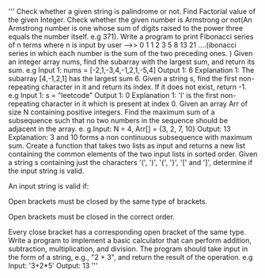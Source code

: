 '''
Check whether a given string is palindrome or not.
Find Factorial value of the given Integer.
Check whether the given number is Armstrong or not(An Armstrong number is one whose sum of digits raised to the power three equals the number itself. e.g 371).
Write a program to print Fibonacci series of n terms where n is input by user -->> 0 1 1 2 3 5 8 13 21 ....(ibonacci series in which each number is the sum of the two preceding ones. )
Given an integer array nums, find the subarray with the largest sum, and return its sum. 
e.g Input 1: nums = [-2,1,-3,4,-1,2,1,-5,4]
Output 1: 6
Explanation 1: The subarray [4,-1,2,1] has the largest sum 6. 
Given a string s, find the first non-repeating character in it and return its index. If it does not exist, return -1.
e.g Input 1: s = "leetcode"
Output 1: 0
Explanation 1: 'l' is the first non-repeating character in it which is present at index 0. 
Given an array Arr of size N containing positive integers. Find the maximum sum of a subsequence such that no two numbers in the sequence should be adjacent in the array.
e. g.Input: N = 4, Arr[] = {3, 2, 7, 10}
Output: 13
Explanation: 3 and 10 forms a non continuous subsequence with maximum sum.
Create a function that takes two lists as input and returns a new list containing the common elements of the two input lists in sorted order. 
Given a string s containing just the characters '(', ')', '{', '}', '[' and ']', determine if the input string is valid.

An input string is valid if:

Open brackets must be closed by the same type of brackets.

Open brackets must be closed in the correct order.

Every close bracket has a corresponding open bracket of the same type.
Write a program to implement a basic calculator that can perform addition, subtraction, multiplication, and division. The program should take input in the form of a string, e.g., "2 + 3", and return the result of the operation. 
e.g Input: '3+2*5'
Output: 13 
'''
